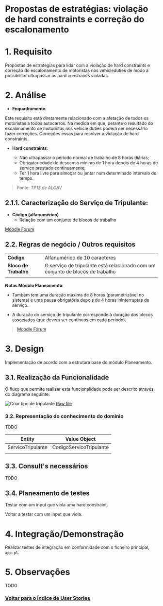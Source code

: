 **Propostas de estratégias: violação de hard constraints e correção do escalonamento**
=======================================

# 1. Requisito

Propostas de estratégias para lidar com a violação de hard constraints e correção do escalonamento de motoristas nos vehicleduties de modo a possibilitar ultrapassar as hard constraints violadas.

# 2. Análise

* **Enquadramento**:

Este requisito está diretamente relacionado com a afetação de todos os motoristas a todos autocarros. Na medida em que, perante o resultado do escalonamento de motoristas nos vehicle duties poderá ser necessário fazer correções. Correções essas para resolver a violação de hard constraints.

* **Hard constraints**:

    * Não ultrapassar o período normal de trabalho de 8 horas diárias;
    * Obrigatoriedade de descanso mínimo de 1 hora depois de 4 horas de serviço prestado continuamente;
    * Ter 1 hora livre para almoçar ou jantar num determinado intervalo de tempo.

> Fonte: _TP12 de ALGAV_

## 2.1.1. Caracterização do Serviço de Tripulante:

* **Código (alfanumérico)**
    * Relação com um conjunto de blocos de trabalho

[Moodle Fórum](https://moodle.isep.ipp.pt/mod/forum/discuss.php?d=2727#p3633)

## 2.2. Regras de negócio / Outros requisitos

|  |  |
|---------|---------|
| **Código** | Alfanumérico de 10 caracteres |
| **Bloco de Trabalho** | O serviço de tripulante está relacionado com um conjunto de blocos de trabalho |
| | |

**Notas Módulo Planeamento**:

* Também tem uma duração máxima de 8 horas (parametrizável no sistema) e uma pausa obrigatória depois de 4 horas ininterruptas de serviço.

* A duração do serviço de tripulante corresponde à duração dos blocos associados (que devem ser contínuos em cada período).

> [Moodle Fórum](https://moodle.isep.ipp.pt/mod/forum/discuss.php?d=2727#p3633)

# 3. Design

Implementação de acordo com a estrutura base do módulo Planeamento.

## 3.1. Realização da Funcionalidade

O fluxo que permite realizar esta funcionalidade pode ser descrito através do diagrama seguinte:

![Criar tipo de tripulante](./US61_SD.png)
[Raw file](./US61_SD.md)

### 3.2. Representação do conhecimento do domínio

TODO

|**Entity** |**Value Object**  |
|---------|---------|
| ServicoTripulante | CodigoServicoTripulante |
| | |

## 3.3. Consult's necessários

TODO

## 3.4. Planeamento de testes

Testar com um input que viola uma hard constraint.

Voltar a testar com um input que viola.

# 4. Integração/Demonstração

Realizar testes de integração em conformidade com o ficheiro principal, `app.pl`.

# 5. Observações

TODO

### [**Voltar para o Índice de User Stories**](../us.md)

